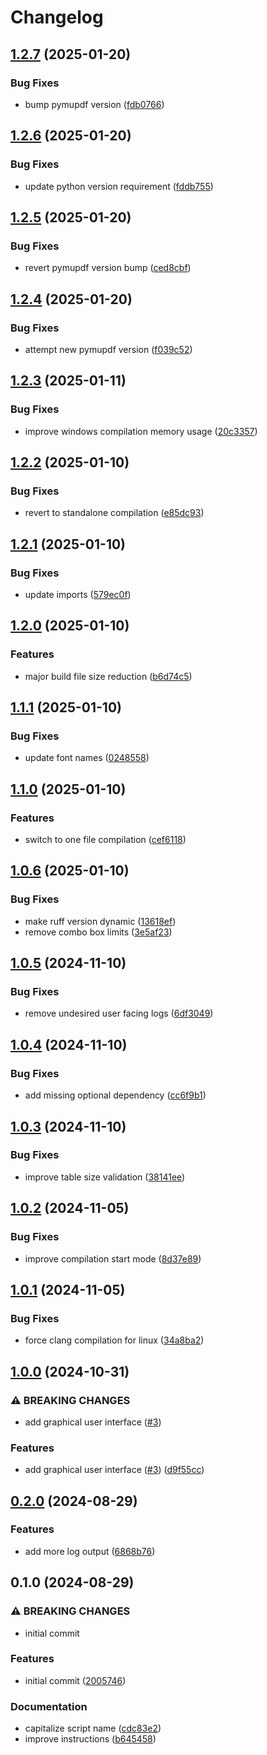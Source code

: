 # Changelog

## [1.2.7](https://github.com/NEIAAC/signeitory/compare/v1.2.6...v1.2.7) (2025-01-20)


### Bug Fixes

* bump pymupdf version ([fdb0766](https://github.com/NEIAAC/signeitory/commit/fdb076616733eb2e7b37ae473724c7c10e4c2227))

## [1.2.6](https://github.com/NEIAAC/signeitory/compare/v1.2.5...v1.2.6) (2025-01-20)


### Bug Fixes

* update python version requirement ([fddb755](https://github.com/NEIAAC/signeitory/commit/fddb7550b096ebaceda436a9ad5a224efbaa50e7))

## [1.2.5](https://github.com/NEIAAC/signeitory/compare/v1.2.4...v1.2.5) (2025-01-20)


### Bug Fixes

* revert pymupdf version bump ([ced8cbf](https://github.com/NEIAAC/signeitory/commit/ced8cbf11160d45294d739c3301618886e80bd93))

## [1.2.4](https://github.com/NEIAAC/signeitory/compare/v1.2.3...v1.2.4) (2025-01-20)


### Bug Fixes

* attempt new pymupdf version ([f039c52](https://github.com/NEIAAC/signeitory/commit/f039c524d403f660b1d7d83251afdbf24e129817))

## [1.2.3](https://github.com/NEIAAC/signeitory/compare/v1.2.2...v1.2.3) (2025-01-11)


### Bug Fixes

* improve windows compilation memory usage ([20c3357](https://github.com/NEIAAC/signeitory/commit/20c3357980aa0bcb3dc4c48ba7e2c0431b2d4338))

## [1.2.2](https://github.com/NEIAAC/signeitory/compare/v1.2.1...v1.2.2) (2025-01-10)


### Bug Fixes

* revert to standalone compilation ([e85dc93](https://github.com/NEIAAC/signeitory/commit/e85dc939ed5c40c40dc6636d2ce9fc0c3a0ccb01))

## [1.2.1](https://github.com/NEIAAC/signeitory/compare/v1.2.0...v1.2.1) (2025-01-10)


### Bug Fixes

* update imports ([579ec0f](https://github.com/NEIAAC/signeitory/commit/579ec0f4f2274410f7c4ad74ba7f8e31a53e3361))

## [1.2.0](https://github.com/NEIAAC/signeitory/compare/v1.1.1...v1.2.0) (2025-01-10)


### Features

* major build file size reduction ([b6d74c5](https://github.com/NEIAAC/signeitory/commit/b6d74c56d1feef967c4f1cf08c089451df91dc0b))

## [1.1.1](https://github.com/NEIAAC/signeitory/compare/v1.1.0...v1.1.1) (2025-01-10)


### Bug Fixes

* update font names ([0248558](https://github.com/NEIAAC/signeitory/commit/0248558040f374478bac1143d1e0d5590c0eb0d3))

## [1.1.0](https://github.com/NEIAAC/signeitory/compare/v1.0.6...v1.1.0) (2025-01-10)


### Features

* switch to one file compilation ([cef6118](https://github.com/NEIAAC/signeitory/commit/cef61182704b4b50cd7b81218fbc1155813ee792))

## [1.0.6](https://github.com/NEIAAC/signeitory/compare/v1.0.5...v1.0.6) (2025-01-10)


### Bug Fixes

* make ruff version dynamic ([13618ef](https://github.com/NEIAAC/signeitory/commit/13618effb48290ca7cf4aa2909260eab11f48ced))
* remove combo box limits ([3e5af23](https://github.com/NEIAAC/signeitory/commit/3e5af23c44126ea1a7ec7665bf097bd8ed9f51ba))

## [1.0.5](https://github.com/NEIAAC/signeitory/compare/v1.0.4...v1.0.5) (2024-11-10)


### Bug Fixes

* remove undesired user facing logs ([6df3049](https://github.com/NEIAAC/signeitory/commit/6df3049c8cb3fe0f7522daae69a7bc748af4e565))

## [1.0.4](https://github.com/NEIAAC/signeitory/compare/v1.0.3...v1.0.4) (2024-11-10)


### Bug Fixes

* add missing optional dependency ([cc6f9b1](https://github.com/NEIAAC/signeitory/commit/cc6f9b13ac4f70360590597df20e3dcf527e2f11))

## [1.0.3](https://github.com/NEIAAC/signeitory/compare/v1.0.2...v1.0.3) (2024-11-10)


### Bug Fixes

* improve table size validation ([38141ee](https://github.com/NEIAAC/signeitory/commit/38141ee4bbb8cad96209cd62b89a911dbacddcdd))

## [1.0.2](https://github.com/NEIAAC/signeitory/compare/v1.0.1...v1.0.2) (2024-11-05)


### Bug Fixes

* improve compilation start mode ([8d37e89](https://github.com/NEIAAC/signeitory/commit/8d37e891412e41bc9ae8169749b8805d73f2048c))

## [1.0.1](https://github.com/NEIAAC/signeitory/compare/v1.0.0...v1.0.1) (2024-11-05)


### Bug Fixes

* force clang compilation for linux ([34a8ba2](https://github.com/NEIAAC/signeitory/commit/34a8ba269c5a2678c73eeea34a31068bec124f25))

## [1.0.0](https://github.com/NEIAAC/signeitory/compare/v0.2.0...v1.0.0) (2024-10-31)


### ⚠ BREAKING CHANGES

* add graphical user interface ([#3](https://github.com/NEIAAC/signeitory/issues/3))

### Features

* add graphical user interface ([#3](https://github.com/NEIAAC/signeitory/issues/3)) ([d9f55cc](https://github.com/NEIAAC/signeitory/commit/d9f55ccaaa082c9090aa8e0401efdde729c0909b))

## [0.2.0](https://github.com/NEIAAC/signeitory/compare/v0.1.0...v0.2.0) (2024-08-29)


### Features

* add more log output ([6868b76](https://github.com/NEIAAC/signeitory/commit/6868b76ccffbb7cce686853c5a995f4e914a7ea5))

## 0.1.0 (2024-08-29)


### ⚠ BREAKING CHANGES

* initial commit

### Features

* initial commit ([2005746](https://github.com/NEIAAC/signeitory/commit/2005746e97ae7d62d65d2a94223fd505a2f6994f))


### Documentation

* capitalize script name ([cdc83e2](https://github.com/NEIAAC/signeitory/commit/cdc83e210cdb79c7cfa8efd6ce51e8d8f6409aa1))
* improve instructions ([b645458](https://github.com/NEIAAC/signeitory/commit/b645458296c1f21a5a47dd3fcc352c2fb29e040d))
